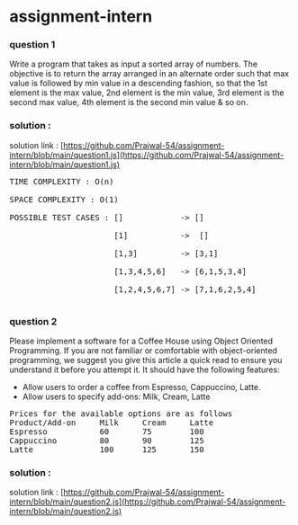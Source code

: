 # assignment-intern
### question 1 
Write a program that takes as input a sorted array of numbers. The objective is to return the array arranged in an alternate order such that max value is followed by min value in a descending fashion, so that the 1st element is the max value, 2nd element is the min value, 3rd element is the second max value, 4th element is the second min value & so on.

### solution :

solution link : [https://github.com/Prajwal-54/assignment-intern/blob/main/question1.js](https://github.com/Prajwal-54/assignment-intern/blob/main/question1.js)<br/>
<pre>
TIME COMPLEXITY : O(n)<br/>
SPACE COMPLEXITY : O(1)<br/>
POSSIBLE TEST CASES : []            -> []<br/>
                      [1]           ->  []<br/>
                      [1,3]         -> [3,1]<br/>
                      [1,3,4,5,6]   -> [6,1,5,3,4]<br/>
                      [1,2,4,5,6,7] -> [7,1,6,2,5,4]<br/>
</pre>
### question 2
Please implement a software for a Coffee House using Object Oriented Programming. If you are not familiar or comfortable with object-oriented programming, we suggest you give this article a quick read to ensure you understand it before you attempt it.
It should have the following features:
- Allow users to order a coffee from Espresso, Cappuccino, Latte.
- Allow users to specify add-ons: Milk, Cream, Latte<br/>
<pre>
Prices for the available options are as follows
Product/Add-on     Milk     Cream     Latte
Espresso           60       75        100
Cappuccino         80       90        125
Latte              100      125       150
</pre>
### solution :

solution link : [https://github.com/Prajwal-54/assignment-intern/blob/main/question2.js](https://github.com/Prajwal-54/assignment-intern/blob/main/question2.js)




